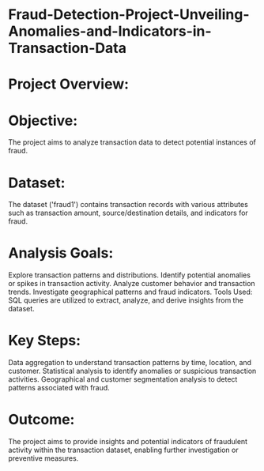 # Fraud-Detection-Project-Unveiling-Anomalies-and-Indicators-in-Transaction-Data
# Project Overview:

# Objective: 
The project aims to analyze transaction data to detect potential instances of fraud.
# Dataset: 
The dataset ('fraud1') contains transaction records with various attributes such as transaction amount, source/destination details, and indicators for fraud.
# Analysis Goals:
Explore transaction patterns and distributions.
Identify potential anomalies or spikes in transaction activity.
Analyze customer behavior and transaction trends.
Investigate geographical patterns and fraud indicators.
Tools Used: SQL queries are utilized to extract, analyze, and derive insights from the dataset.
# Key Steps:
Data aggregation to understand transaction patterns by time, location, and customer.
Statistical analysis to identify anomalies or suspicious transaction activities.
Geographical and customer segmentation analysis to detect patterns associated with fraud.
# Outcome:
The project aims to provide insights and potential indicators of fraudulent activity within the transaction dataset, enabling further investigation or preventive measures.
